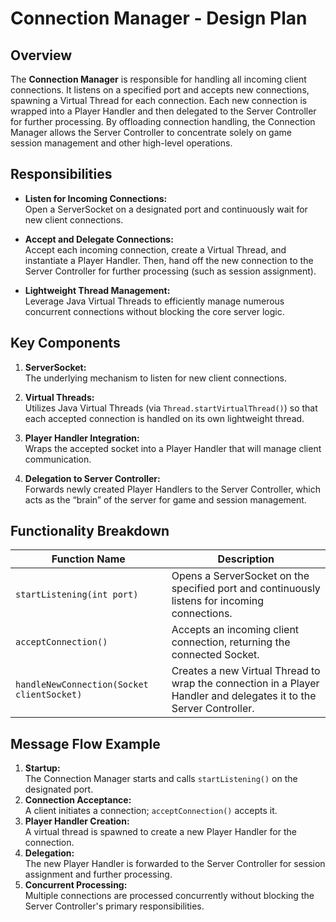 # Connection Manager - Design Plan

## Overview
The **Connection Manager** is responsible for handling all incoming client connections. It listens on a specified port and accepts new connections, spawning a Virtual Thread for each connection. Each new connection is wrapped into a Player Handler and then delegated to the Server Controller for further processing. By offloading connection handling, the Connection Manager allows the Server Controller to concentrate solely on game session management and other high-level operations.

## Responsibilities
- **Listen for Incoming Connections:**  
  Open a ServerSocket on a designated port and continuously wait for new client connections.

- **Accept and Delegate Connections:**  
  Accept each incoming connection, create a Virtual Thread, and instantiate a Player Handler. Then, hand off the new connection to the Server Controller for further processing (such as session assignment).

- **Lightweight Thread Management:**  
  Leverage Java Virtual Threads to efficiently manage numerous concurrent connections without blocking the core server logic.

## Key Components
1. **ServerSocket:**  
   The underlying mechanism to listen for new client connections.

2. **Virtual Threads:**  
   Utilizes Java Virtual Threads (via `Thread.startVirtualThread()`) so that each accepted connection is handled on its own lightweight thread.

3. **Player Handler Integration:**  
   Wraps the accepted socket into a Player Handler that will manage client communication.

4. **Delegation to Server Controller:**  
   Forwards newly created Player Handlers to the Server Controller, which acts as the “brain” of the server for game and session management.

## Functionality Breakdown
| Function Name                                | Description |
|----------------------------------------------|-------------|
| `startListening(int port)`                   | Opens a ServerSocket on the specified port and continuously listens for incoming connections. |
| `acceptConnection()`                         | Accepts an incoming client connection, returning the connected Socket. |
| `handleNewConnection(Socket clientSocket)`   | Creates a new Virtual Thread to wrap the connection in a Player Handler and delegates it to the Server Controller. |

## Message Flow Example
1. **Startup:**  
   The Connection Manager starts and calls `startListening()` on the designated port.
2. **Connection Acceptance:**  
   A client initiates a connection; `acceptConnection()` accepts it.
3. **Player Handler Creation:**  
   A virtual thread is spawned to create a new Player Handler for the connection.
4. **Delegation:**  
   The new Player Handler is forwarded to the Server Controller for session assignment and further processing.
5. **Concurrent Processing:**  
   Multiple connections are processed concurrently without blocking the Server Controller's primary responsibilities.
